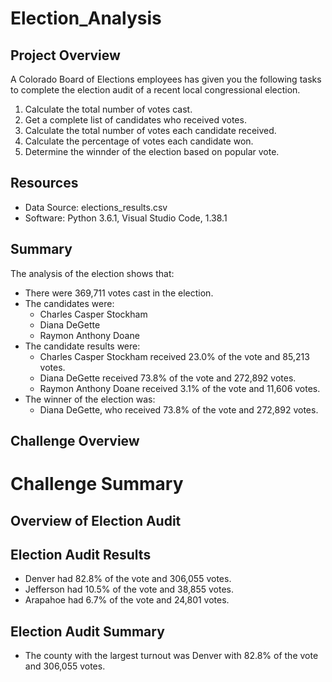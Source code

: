 # Election_Analysis

## Project Overview
A Colorado Board of Elections employees has given you the following tasks to complete the election audit of a recent local congressional election.

1. Calculate the total number of votes cast.
2. Get a complete list of candidates who received votes.
3. Calculate the total number of votes each candidate received. 
4. Calculate the percentage of votes each candidate won.
5. Determine the winnder of the election based on popular vote.

## Resources
* Data Source: elections_results.csv
* Software: Python 3.6.1, Visual Studio Code, 1.38.1

## Summary
The analysis of the election shows that:

* There were 369,711 votes cast in the election.
* The candidates were:
  * Charles Casper Stockham
  * Diana DeGette
  * Raymon Anthony Doane
* The candidate results were:
  * Charles Casper Stockham received 23.0% of the vote and 85,213 votes.
  * Diana DeGette received 73.8% of the vote and 272,892 votes.
  * Raymon Anthony Doane received 3.1% of the vote and 11,606 votes. 
* The winner of the election was:
  * Diana DeGette, who received 73.8% of the vote and 272,892 votes.

## Challenge Overview

# Challenge Summary

## Overview of Election Audit

## Election Audit Results
* Denver had 82.8% of the vote and 306,055 votes. 
* Jefferson had 10.5% of the vote and 38,855 votes.
* Arapahoe had 6.7% of the vote and 24,801 votes. 
## Election Audit Summary
* The county with the largest turnout was Denver with 82.8% of the vote and 306,055 votes. 
